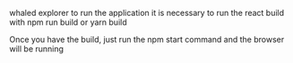 
whaled explorer 
to run the application it is necessary to run the react build with npm run build or yarn build

Once you have the build, just run the npm start command and the browser will be running
